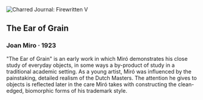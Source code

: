 <div class="artwork-of-the-day">
  <div class="container">
    <div class="img-wrapper">
      <img
        src="https://uploads1.wikiart.org/images/joan-miro/the-ear-of-corn-1923.jpg!Large.jpg"
        alt="Charred Journal: Firewritten V" />
    </div>
    <div class="artwork-detail">
      <div class="artwork-origin"> 
        <h2 class="artwork-name">The Ear of Grain</h2>
        <h3 class="artist">
          Joan Miro
                    ·  1923
        </h3>
      </div>
      <p class="description">
        <span class="artwork-description-text ng-binding" ng-bind-html="viewModel.ArtworkOfTheDay.Description | unsafe">"The Ear of Grain" is an early work in which Miró demonstrates his close study of everyday objects, in some ways a by-product of study in a traditional academic setting. As a young artist, Miró was influenced by the painstaking, detailed realism of the Dutch Masters. The attention he gives to objects is reflected later in the care Miró takes with constructing the clean-edged, biomorphic forms of his trademark style.</span>
                        <div class="text-shadow-container ng-hide" ng-show="showShadow"></div>
      </p>
    </div>
  </div>

</div>
